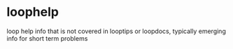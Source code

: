 # loophelp
loop help info that is not covered in looptips or loopdocs, typically emerging info for short term problems
